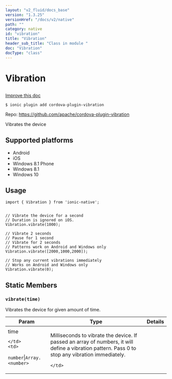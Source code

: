```yaml
---
layout: "v2_fluid/docs_base"
version: "1.3.25"
versionHref: "/docs/v2/native"
path: ""
category: native
id: "vibration"
title: "Vibration"
header_sub_title: "Class in module "
doc: "Vibration"
docType: "class"
---
```









<h1 class="api-title">

  
  Vibration
  

  

  

</h1>

<a class="improve-v2-docs" href="http://github.com/driftyco/ionic-native/edit/master/src/plugins/vibration.ts#L0">
  Improve this doc
</a>





<!-- decorators -->


<pre><code>$ ionic plugin add cordova-plugin-vibration</code></pre>
<p>Repo:
  <a href="https://github.com/apache/cordova-plugin-vibration">
    https://github.com/apache/cordova-plugin-vibration
  </a>
</p>

<!-- description -->

<p>Vibrates the device</p>


<!-- @platforms tag -->
<h2>Supported platforms</h2>

<ul>
  <li>Android</li>
  
  <li>iOS</li>
  
  <li>Windows 8.1 Phone</li>
  
  <li>Windows 8.1</li>
  
  <li>Windows 10</li>
  </ul>

<!-- @platforms tag end -->


<!-- @usage tag -->

<h2>Usage</h2>

<pre><code class="lang-typescript">import { Vibration } from &#39;ionic-native&#39;;


// Vibrate the device for a second
// Duration is ignored on iOS. 
Vibration.vibrate(1000);

// Vibrate 2 seconds
// Pause for 1 second
// Vibrate for 2 seconds
// Patterns work on Android and Windows only
Vibration.vibrate([2000,1000,2000]);

// Stop any current vibrations immediately
// Works on Android and Windows only
Vibration.vibrate(0);
</code></pre>




<!-- @property tags -->
<h2>Static Members</h2>
<div id="vibrate"></div>
<h3><code>vibrate(time)</code>
  
</h3>



Vibrates the device for given amount of time.


<table class="table param-table" style="margin:0;">
  <thead>
  <tr>
    <th>Param</th>
    <th>Type</th>
    <th>Details</th>
  </tr>
  </thead>
  <tbody>
  
  <tr>
    <td>
      time
      
      
    </td>
    <td>
      
<code>number</code>|<code>Array.&lt;number&gt;</code>
    </td>
    <td>
      <p>Milliseconds to vibrate the device. If passed an array of numbers, it will define a vibration pattern. Pass 0 to stop any vibration immediately.</p>

      
    </td>
  </tr>
  
  </tbody>
</table>








<!-- methods on the class -->

<!-- related link --><!-- end content block -->


<!-- end body block -->

